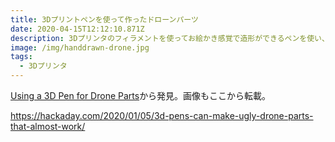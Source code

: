 ```yaml
---
title: 3Dプリントペンを使って作ったドローンパーツ
date: 2020-04-15T12:12:10.871Z
description: 3Dプリンタのフィラメントを使ってお絵かき感覚で造形ができるペンを使い、ドローンの筐体を作っている例を紹介します。
image: /img/handdrawn-drone.jpg
tags:
  - 3Dプリンタ
---
```

[Using a 3D Pen for Drone Parts](https://www.propwashed.com/using-a-3d-pen-for-drone-parts/)から発見。画像もここから転載。

https://hackaday.com/2020/01/05/3d-pens-can-make-ugly-drone-parts-that-almost-work/

